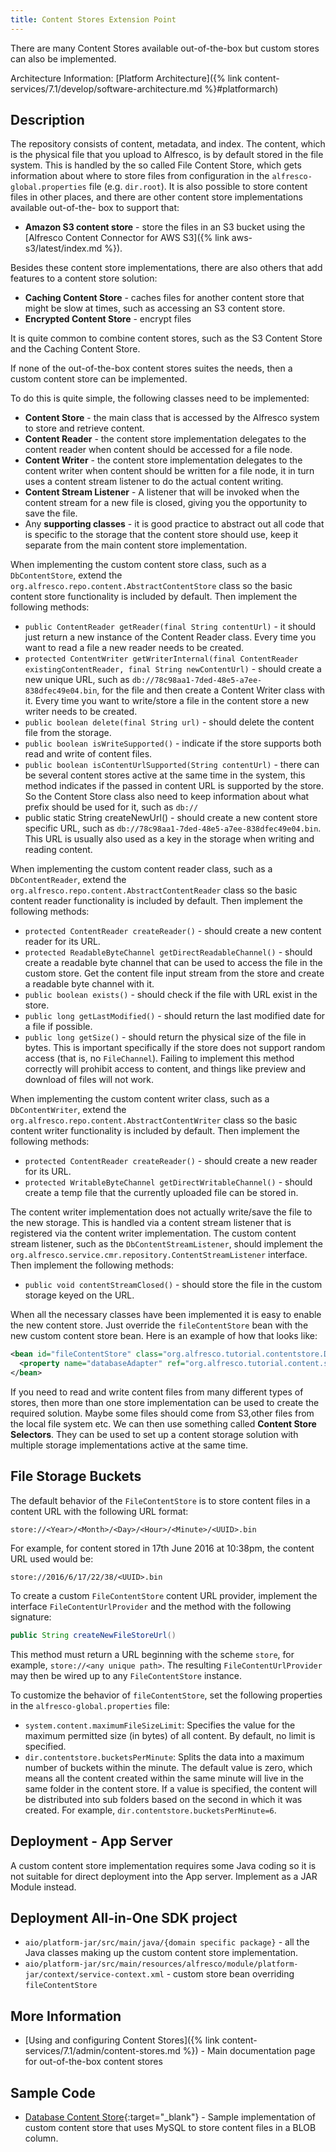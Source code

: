 ```yaml
---
title: Content Stores Extension Point
---
```


There are many Content Stores available out-of-the-box but custom stores can also be implemented.

Architecture Information: [Platform Architecture]({% link content-services/7.1/develop/software-architecture.md %}#platformarch)

## Description

The repository consists of content, metadata, and index. The content, which is the physical file that you upload to 
Alfresco, is by default stored in the file system. This is handled by the so called File Content Store, which gets 
information about where to store files from configuration in the `alfresco-global.properties` file (e.g. `dir.root`). 
It is also possible to store content files in other places, and there are other content store implementations available 
out-of-the- box to support that:

* **Amazon S3 content store** - store the files in an S3 bucket using the [Alfresco Content Connector for AWS S3]({% link aws-s3/latest/index.md %}).
<!-- XAM object storage access protocol -->

Besides these content store implementations, there are also others that add features to a content store solution:

* **Caching Content Store** - caches files for another content store that might be slow at times, such as accessing an S3 content store.
* **Encrypted Content Store** - encrypt files

It is quite common to combine content stores, such as the S3 Content Store and the Caching Content Store.

If none of the out-of-the-box content stores suites the needs, then a custom content store can be implemented.

To do this is quite simple, the following classes need to be implemented:

* **Content Store** - the main class that is accessed by the Alfresco system to store and retrieve content.
* **Content Reader** - the content store implementation delegates to the content reader when content should be accessed for a file node.
* **Content Writer** - the content store implementation delegates to the content writer when content should be written for a file node, it in turn uses a content stream listener to do the actual content writing.
* **Content Stream Listener** - A listener that will be invoked when the content stream for a new file is closed, giving you the opportunity to save the file.
* Any **supporting classes** - it is good practice to abstract out all code that is specific to the storage that the content store should use, keep it separate from the main content store implementation.

When implementing the custom content store class, such as a `DbContentStore`, extend the 
`org.alfresco.repo.content.AbstractContentStore` class so the basic content store functionality is included by default. 
Then implement the following methods:

* `public ContentReader getReader(final String contentUrl)` - it should just return a new instance of the Content Reader class. Every time you want to read a file a new reader needs to be created.
* `protected ContentWriter getWriterInternal(final ContentReader existingContentReader, final String newContentUrl)` - should create a new unique URL, such as `db://78c98aa1-7ded-48e5-a7ee-838dfec49e04.bin`, for the file and then create a Content Writer class with it. Every time you want to write/store a file in the content store a new writer needs to be created.
* `public boolean delete(final String url)` - should delete the content file from the storage.
* `public boolean isWriteSupported()` - indicate if the store supports both read and write of content files.
* `public boolean isContentUrlSupported(String contentUrl)` - there can be several content stores active at the same time in the system, this method indicates if the passed in content URL is supported by the store. So the Content Store class also need to keep information about what prefix should be used for it, such as `db://`
* public static String createNewUrl() - should create a new content store specific URL, such as `db://78c98aa1-7ded-48e5-a7ee-838dfec49e04.bin`. This URL is usually also used as a key in the storage when writing and reading content.

When implementing the custom content reader class, such as a `DbContentReader`, extend the 
`org.alfresco.repo.content.AbstractContentReader` class so the basic content reader functionality is included by default. 
Then implement the following methods:

* `protected ContentReader createReader()` - should create a new content reader for its URL.
* `protected ReadableByteChannel getDirectReadableChannel()` - should create a readable byte channel that can be used to access the file in the custom store. Get the content file input stream from the store and create a readable byte channel with it.
* `public boolean exists()` - should check if the file with URL exist in the store.
* `public long getLastModified()` - should return the last modified date for a file if possible.
* `public long getSize()` - should return the physical size of the file in bytes. This is important specifically if the store does not support random access (that is, no `FileChannel`). Failing to implement this method correctly will prohibit access to content, and things like preview and download of files will not work.

When implementing the custom content writer class, such as a `DbContentWriter`, extend the 
`org.alfresco.repo.content.AbstractContentWriter` class so the basic content writer functionality is included by default. 
Then implement the following methods:

* `protected ContentReader createReader()` - should create a new reader for its URL.
* `protected WritableByteChannel getDirectWritableChannel()` - should create a temp file that the currently uploaded file can be stored in.

The content writer implementation does not actually write/save the file to the new storage. This is handled via a 
content stream listener that is registered via the content writer implementation. The custom content stream listener, 
such as the `DbContentStreamListener`, should implement the `org.alfresco.service.cmr.repository.ContentStreamListener` 
interface. Then implement the following methods:

* `public void contentStreamClosed()` - should store the file in the custom storage keyed on the URL.

When all the necessary classes have been implemented it is easy to enable the new content store. Just override the 
`fileContentStore` bean with the new custom content store bean. Here is an example of how that looks like:

```xml
<bean id="fileContentStore" class="org.alfresco.tutorial.contentstore.DbContentStore">
  <property name="databaseAdapter" ref="org.alfresco.tutorial.content.store.databaseAdapter" />
</bean>
```

If you need to read and write content files from many different types of stores, then more than one store implementation can be used to create the required solution. Maybe some files should come from S3,other files from the local file system etc. We can then use something called **Content Store Selectors**. They can be used to set up a content storage solution with multiple storage implementations active at the same time.

## File Storage Buckets

The default behavior of the `FileContentStore` is to store content files in a content URL with the following URL format:

```text
store://<Year>/<Month>/<Day>/<Hour>/<Minute>/<UUID>.bin
```

For example, for content stored in 17th June 2016 at 10:38pm, the content URL used would be:

```text
store://2016/6/17/22/38/<UUID>.bin
```

To create a custom `FileContentStore` content URL provider, implement the interface `FileContentUrlProvider` and the 
method with the following signature:

```java
public String createNewFileStoreUrl()
```

This method must return a URL beginning with the scheme `store`, for example, `store://<any unique path>`. 
The resulting `FileContentUrlProvider` may then be wired up to any `FileContentStore` instance.

To customize the behavior of `fileContentStore`, set the following properties in the `alfresco-global.properties` file:

* `system.content.maximumFileSizeLimit`: Specifies the value for the maximum permitted size (in bytes) of all content. By default, no limit is specified.
* `dir.contentstore.bucketsPerMinute`: Splits the data into a maximum number of buckets within the minute. The default value is zero, which means all the content created within the same minute will live in the same folder in the content store. If a value is specified, the content will be distributed into sub folders based on the second in which it was created. For example, `dir.contentstore.bucketsPerMinute=6`.

## Deployment - App Server

A custom content store implementation requires some Java coding so it is not suitable for direct deployment into the 
App server. Implement as a JAR Module instead.

## Deployment All-in-One SDK project

* `aio/platform-jar/src/main/java/{domain specific package}` - all the Java classes making up the custom content store implementation.
* `aio/platform-jar/src/main/resources/alfresco/module/platform-jar/context/service-context.xml` - custom store bean overriding `fileContentStore`

## More Information

* [Using and configuring Content Stores]({% link content-services/7.1/admin/content-stores.md %}) - Main documentation page for out-of-the-box content stores

## Sample Code

* [Database Content Store](https://github.com/Alfresco/alfresco-sdk-samples/tree/alfresco-51/all-in-one/custom-content-store-repo){:target="_blank"} - Sample implementation of custom content store that uses MySQL to store content files in a BLOB column.

